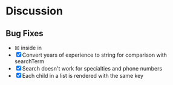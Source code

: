 # Discussion

## Bug Fixes

- [X] <th> inside <tr> in <thead>
- [X] Convert years of experience to string for comparison with searchTerm
- [X] Search doesn't work for specialties and phone numbers
- [X] Each child in a list is rendered with the same key